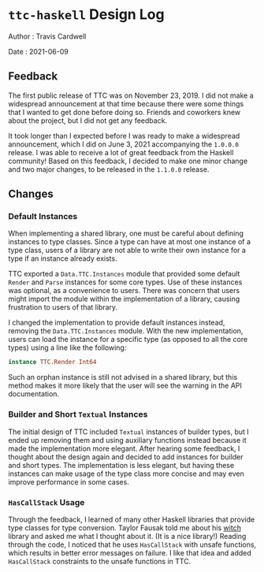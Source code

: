 # `ttc-haskell` Design Log

Author
: Travis Cardwell

Date
: 2021-06-09

## Feedback

The first public release of TTC was on November 23, 2019.  I did not make a
widespread announcement at that time because there were some things that I
wanted to get done before doing so.  Friends and coworkers knew about the
project, but I did not get any feedback.

It took longer than I expected before I was ready to make a widespread
announcement, which I did on June 3, 2021 accompanying the `1.0.0.0` release.
I was able to receive a lot of great feedback from the Haskell community!
Based on this feedback, I decided to make one minor change and two major
changes, to be released in the `1.1.0.0` release.

## Changes

### Default Instances

When implementing a shared library, one must be careful about defining
instances to type classes.  Since a type can have at most one instance of a
type class, users of a library are not able to write their own instance for a
type if an instance already exists.

TTC exported a `Data.TTC.Instances` module that provided some default `Render`
and `Parse` instances for some core types.  Use of these instances was
optional, as a convenience to users.  There was concern that users might
import the module within the implementation of a library, causing frustration
to users of that library.

I changed the implementation to provide default instances instead, removing
the `Data.TTC.Instances` module.  With the new implementation, users can load
the instance for a specific type (as opposed to all the core types) using a
line like the following:

```haskell
instance TTC.Render Int64
```

Such an orphan instance is still not advised in a shared library, but this
method makes it more likely that the user will see the warning in the API
documentation.

### Builder and Short `Textual` Instances

The initial design of TTC included `Textual` instances of builder types, but
I ended up removing them and using auxiliary functions instead  because it
made the implementation more elegant.  After hearing some feedback, I thought
about the design again and decided to add instances for builder and short
types.  The implementation is less elegant, but having these instances can
make usage of the type class more concise and may even improve performance in
some cases.

### `HasCallStack` Usage

Through the feedback, I learned of many other Haskell libraries that provide
type classes for type conversion.  Taylor Fausak told me about his
[witch](https://hackage.haskell.org/package/witch) library and asked me what I
thought about it.  (It is a nice library!)  Reading through the code, I
noticed that he uses `HasCallStack` with unsafe functions, which results in
better error messages on failure.  I like that idea and added `HasCallStack`
constraints to the unsafe functions in TTC.
